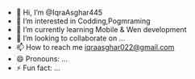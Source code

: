 - 👋 Hi, I’m @IqraAsghar445
- 👀 I’m interested in Codding,Pogmraming
- 🌱 I’m currently learning Mobile & Wen development
- 💞️ I’m looking to collaborate on ...
- 📫 How to reach me iqraasghar022@gmail.com
- 😄 Pronouns: ...
- ⚡ Fun fact: ...

<!---
IqraAsghar445/IqraAsghar445 is a ✨ special ✨ repository because its `README.md` (this file) appears on your GitHub profile.
You can click the Preview link to take a look at your changes.
--->
